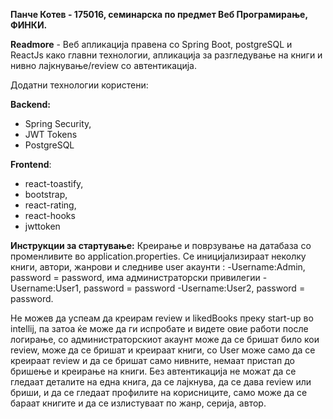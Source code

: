 **Панче Котев - 175016, семинарска по предмет Веб Програмирање, ФИНКИ.**

**Readmore** - Веб апликација правена со Spring Boot, postgreSQL и ReactJs како главни технологии, апликација за разгледување на книги и нивно лајкнување/review со автентикација.

Додатни технологии користени:

**Backend:**
- Spring Security,
- JWT Tokens
- PostgreSQL

**Frontend**:
- react-toastify,
- bootstrap,
- react-rating,
- react-hooks
- jwttoken

**Инструкции за стартување:**
Креирање и поврзување на датабаза со променливите во application.properties. Се иницијализираат неколку книги, автори, жанрови и следниве user акаунти :
-Username:Admin, password = password, има администраторски привилегии
-Username:User1, password = password
-Username:User2, password = password.

Не можев да успеам да креирам review и likedBooks преку start-up во intellij, па затоа ќе може да ги испробате и видете овие работи после логирање, со администраторскиот акаунт може да се бришат било кои review, може да се бришат и креираат книги, со User може само да се креираат review и да се бришат само нивните, немаат пристап до бришење и креирање на книги. Без автентикација не можат да се гледаат деталите на една книга, да се лајкнува, да се дава review или бриши, и да се гледаат профилите на корисниците, само може да се бараат книгите и да се излистуваат по жанр, серија, автор.
